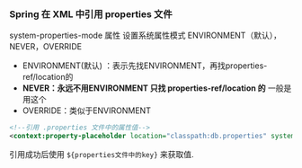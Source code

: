 ### Spring 在 XML 中引用 properties 文件

system-properties-mode 属性 设置系统属性模式 ENVIRONMENT（默认），NEVER，OVERRIDE

- ENVIRONMENT(默认) ：表示先找ENVIRONMENT，再找properties-ref/location的
- **NEVER：永远不用ENVIRONMENT 只找 properties-ref/location 的**   一般是用这个
- OVERRIDE：类似于ENVIRONMENT

```xml
<!--引用 .properties 文件中的属性值-->
<context:property-placeholder location="classpath:db.properties" system-properties-mode="NEVER" />
```

引用成功后使用 `${properties文件中的key}` 来获取值.


